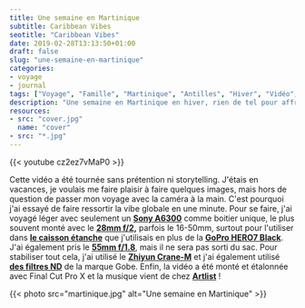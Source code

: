 ```yaml
---
title: Une semaine en Martinique
subtitle: Caribbean Vibes
seotitle: "Caribbean Vibes"
date: 2019-02-28T13:13:50+01:00
draft: false
slug: "une-semaine-en-martinique"
categories:
- voyage
- journal
tags: ["Voyage", "Famille", "Martinique", "Antilles", "Hiver", "Vidéo", "Tourisme", "Une semaine en Martinique"]
description: "Une semaine en Martinique en hiver, rien de tel pour affronter le reste de l'hiver jusqu'au printemps. Une semaine de vacances en vidéo !"
resources:
- src: "cover.jpg"
  name: "cover"
- src: "*.jpg"
---
```


<div>{{< youtube cz2ez7vMaP0 >}}</div>

Cette vidéo a été tournée sans prétention ni storytelling. J'étais en vacances, je voulais me faire plaisir à faire quelques images, mais hors de question de passer mon voyage avec la caméra à la main. C'est pourquoi j'ai essayé de faire ressortir la vibe globale en une minute. Pour se faire, j'ai voyagé léger avec seulement un **[Sony A6300](https://amzn.to/2HtInYm)** comme boitier unique, le plus souvent monté avec le **[28mm f/2](https://amzn.to/2B0FrN5),** parfois le 16-50mm, surtout pour l'utiliser dans **[le caisson étanche](https://amzn.to/2AZkUZx)** que j'utilisais en plus de la **[GoPro HERO7 Black](https://amzn.to/2DzxccO)**. J'ai également pris le **[55mm f/1.8](https://amzn.to/2Tggsgb)**, mais il ne sera pas sorti du sac. Pour stabiliser tout cela, j'ai utilisé le **[Zhiyun Crane-M](https://amzn.to/2B65rqB)** et j'ai également utilisé **[des filtres ND](https://amzn.to/2RSofDY)** de la marque Gobe. Enfin, la vidéo a été monté et étalonnée avec Final Cut Pro X et la musique vient de chez [**Artlist**](http://bit.ly/ArtlistCaptainYvon) !

{{< photo src="martinique.jpg" alt="Une semaine en Martinique" >}}
